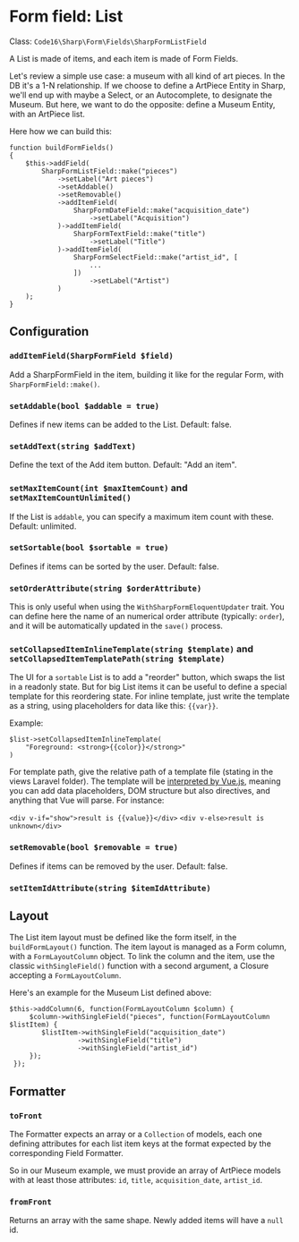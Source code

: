 # Form field: List

Class: `Code16\Sharp\Form\Fields\SharpFormListField`

A List is made of items, and each item is made of Form Fields.

Let's review a simple use case: a museum with all kind of art pieces. In the DB it's a 1-N relationship. If we choose to define a ArtPiece Entity in Sharp, we'll end up with maybe a Select, or an Autocomplete, to designate the Museum. But here, we want to do the opposite: define a Museum Entity, with an ArtPiece list.

Here how we can build this:

    function buildFormFields()
    {
        $this->addField(
            SharpFormListField::make("pieces")
                ->setLabel("Art pieces")
                ->setAddable()
                ->setRemovable()
                ->addItemField(
                    SharpFormDateField::make("acquisition_date")
                        ->setLabel("Acquisition")
                )->addItemField(
                    SharpFormTextField::make("title")
                        ->setLabel("Title")
                )->addItemField(
                    SharpFormSelectField::make("artist_id", [
					    ...
    				])
                        ->setLabel("Artist")
                )
        );
    }


## Configuration

### `addItemField(SharpFormField $field)`

Add a SharpFormField in the item, building it like for the regular Form, with `SharpFormField::make()`.

### `setAddable(bool $addable = true)`

Defines if new items can be added to the List.
Default: false.

### `setAddText(string $addText)`

Define the text of the Add item button.
Default: "Add an item".

### `setMaxItemCount(int $maxItemCount)` and `setMaxItemCountUnlimited()`

If the List is `addable`, you can specify a maximum item count with these.
Default: unlimited.

### `setSortable(bool $sortable = true)`

Defines if items can be sorted by the user.
Default: false.

### `setOrderAttribute(string $orderAttribute)`

This is only useful when using the `WithSharpFormEloquentUpdater` trait. You can define here the name of an numerical order attribute (typically: `order`), and it will be automatically updated in the `save()` process.

### `setCollapsedItemInlineTemplate(string $template)` and `setCollapsedItemTemplatePath(string $template)`

The UI for a `sortable` List is to add a "reorder" button, which swaps the list in a readonly state. But for big List items it can be useful to define a special template for this reordering state. 
For inline template, just write the template as a string, using placeholders for data like this: `{{var}}`.

Example:

    $list->setCollapsedItemInlineTemplate(
        "Foreground: <strong>{{color}}</strong>"
    )

For template path, give the relative path of a template file (stating in the views Laravel folder).
The template will be [interpreted by Vue.js](https://vuejs.org/v2/guide/syntax.html), meaning you can add data placeholders, DOM structure but also directives, and anything that Vue will parse. For instance:

`<div v-if="show">result is {{value}}</div>`
`<div v-else>result is unknown</div>`



### `setRemovable(bool $removable = true)`

Defines if items can be removed by the user.
Default: false.

### `setItemIdAttribute(string $itemIdAttribute)`



## Layout

The List item layout must be defined like the form itself, in the `buildFormLayout()` function. The item layout is managed as a Form column, with a `FormLayoutColumn` object. To link the column and the item, use the classic `withSingleField()` function with a second argument, a Closure accepting a `FormLayoutColumn`.

Here's an example for the Museum List defined above:

    $this->addColumn(6, function(FormLayoutColumn $column) {
         $column->withSingleField("pieces", function(FormLayoutColumn $listItem) {
            $listItem->withSingleField("acquisition_date")
                     ->withSingleField("title")
                     ->withSingleField("artist_id")
         });
     });


## Formatter

### `toFront`

The Formatter expects an array or a `Collection` of models, each one defining attributes for each list item keys at the format expected by the corresponding Field Formatter.

So in our Museum example, we must provide an array of ArtPiece models with at least those attributes: `id`, `title`, `acquisition_date`, `artist_id`.

### `fromFront`

Returns an array with the same shape.
Newly added items will have a `null` id.